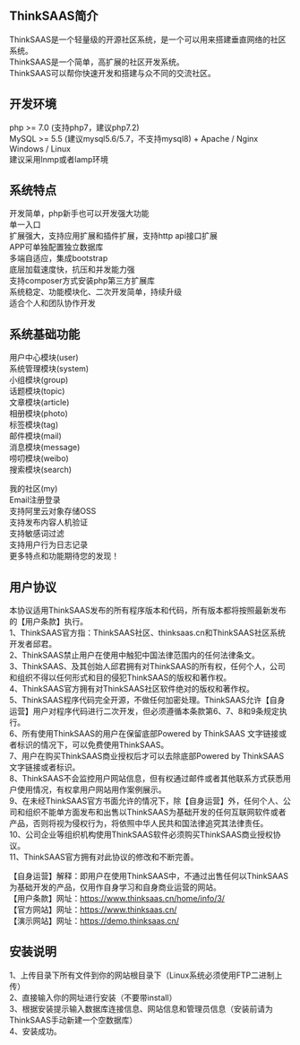 ## ThinkSAAS简介

ThinkSAAS是一个轻量级的开源社区系统，是一个可以用来搭建垂直网络的社区系统。  
ThinkSAAS是一个简单，高扩展的社区开发系统。  
ThinkSAAS可以帮你快速开发和搭建与众不同的交流社区。  

## 开发环境

php >= 7.0 (支持php7，建议php7.2)  
MySQL >= 5.5 (建议mysql5.6/5.7，不支持mysql8) +
Apache / Nginx  
Windows / Linux  
建议采用lnmp或者lamp环境  

## 系统特点

开发简单，php新手也可以开发强大功能  
单一入口  
扩展强大，支持应用扩展和插件扩展，支持http api接口扩展  
APP可单独配置独立数据库  
多端自适应，集成bootstrap  
底层加载速度快，抗压和并发能力强  
支持composer方式安装php第三方扩展库  
系统稳定、功能模块化、二次开发简单，持续升级  
适合个人和团队协作开发  

## 系统基础功能

用户中心模块(user)  
系统管理模块(system)  
小组模块(group)  
话题模块(topic)  
文章模块(article)  
相册模块(photo)  
标签模块(tag)  
邮件模块(mail)  
消息模块(message)  
唠叨模块(weibo)  
搜索模块(search)  

我的社区(my)  
Email注册登录  
支持阿里云对象存储OSS  
支持发布内容人机验证  
支持敏感词过滤  
支持用户行为日志记录  
更多特点和功能期待您的发现！  

## 用户协议

本协议适用ThinkSAAS发布的所有程序版本和代码，所有版本都将按照最新发布的【用户条款】执行。  
1、ThinkSAAS官方指：ThinkSAAS社区、thinksaas.cn和ThinkSAAS社区系统开发者邱君。  
2、ThinkSAAS禁止用户在使用中触犯中国法律范围内的任何法律条文。  
3、ThinkSAAS、及其创始人邱君拥有对ThinkSAAS的所有权，任何个人，公司和组织不得以任何形式和目的侵犯ThinkSAAS的版权和著作权。  
4、ThinkSAAS官方拥有对ThinkSAAS社区软件绝对的版权和著作权。  
5、ThinkSAAS程序代码完全开源，不做任何加密处理。ThinkSAAS允许【自身运营】用户对程序代码进行二次开发，但必须遵循本条款第6、7、8和9条规定执行。  
6、所有使用ThinkSAAS的用户在保留底部Powered by ThinkSAAS 文字链接或者标识的情况下，可以免费使用ThinkSAAS。  
7、用户在购买ThinkSAAS商业授权后才可以去除底部Powered by ThinkSAAS 文字链接或者标识。  
8、ThinkSAAS不会监控用户网站信息，但有权通过邮件或者其他联系方式获悉用户使用情况，有权拿用户网站用作案例展示。  
9、在未经ThinkSAAS官方书面允许的情况下，除【自身运营】外，任何个人、公司和组织不能单方面发布和出售以ThinkSAAS为基础开发的任何互联网软件或者产品，否则将视为侵权行为，将依照中华人民共和国法律追究其法律责任。  
10、公司企业等组织机构使用ThinkSAAS软件必须购买ThinkSAAS商业授权协议。    
11、ThinkSAAS官方拥有对此协议的修改和不断完善。  

【自身运营】解释：即用户在使用ThinkSAAS中，不通过出售任何以ThinkSAAS为基础开发的产品，仅用作自身学习和自身商业运营的网站。  
【用户条款】网址：https://www.thinksaas.cn/home/info/3/  
【官方网站】网址：https://www.thinksaas.cn/  
【演示网站】网址：https://demo.thinksaas.cn/  

## 安装说明

1、上传目录下所有文件到你的网站根目录下（Linux系统必须使用FTP二进制上传）  
2、直接输入你的网址进行安装（不要带install）  
3、根据安装提示输入数据库连接信息、网站信息和管理员信息（安装前请为ThinkSAAS手动新建一个空数据库）  
4、安装成功。  
